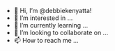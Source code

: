 - 👋 Hi, I’m @debbiekenyatta!
- 👀 I’m interested in ...
- 🌱 I’m currently learning ...
- 💞️ I’m looking to collaborate on ...
- 📫 How to reach me ...

<!---
debbiekenyatta/debbiekenyatta is a ✨ special ✨ repository because its `README.md` (this file) appears on your GitHub profile.
You can click the Preview link to take a look at your changes.
--->
